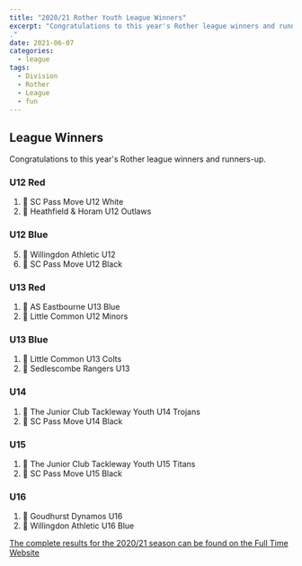 ```yaml
---
title: "2020/21 Rother Youth League Winners"
excerpt: "Congratulations to this year's Rother league winners and runners-up.
."
date: 2021-06-07
categories:
  - league
tags: 
  - Division
  - Rother
  - League
  - fun
---
```


## League Winners
Congratulations to this year's Rother league winners and runners-up.

### U12 Red
1.	🥇 SC Pass Move U12 White
2.	🥈 Heathfield & Horam U12 Outlaws

### U12 Blue
5.	🥇 Willingdon Athletic U12
6.  🥈 SC Pass Move U12 Black

### U13 Red
1.	🥇 AS Eastbourne U13 Blue
2.	🥈 Little Common U12 Minors

### U13 Blue
1.	🥇 Little Common U13 Colts
2.	🥈 Sedlescombe Rangers U13

### U14
1.	🥇 The Junior Club Tackleway Youth U14 Trojans
2.	🥈 SC Pass Move U14 Black

### U15
1.	🥇 The Junior Club Tackleway Youth U15 Titans
2.	🥈 SC Pass Move U15 Black

### U16
1.	🥇 Goudhurst Dynamos U16	
2.	🥈 Willingdon Athletic U16 Blue

[The complete results for the 2020/21 season can be found on the Full Time Website](https://fulltime-league.thefa.com/table.html?league=681144&selectedSeason=613776836 "Full Time")


